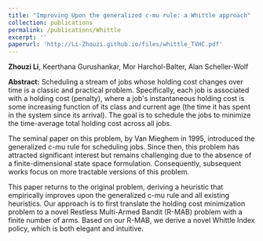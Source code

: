 ```yaml
---
title: "Improving Upon the generalized c-mu rule: a Whittle approach"
collection: publications
permalink: /publications/Whittle
excerpt: ''
paperurl: 'http://Li-Zhouzi.github.io/files/whittle_TVHC.pdf'
---
```

**Zhouzi Li**, Keerthana Gurushankar, Mor Harchol-Balter, Alan Scheller-Wolf

**Abstract:** Scheduling a stream of jobs whose holding cost changes over time is a classic and practical problem.  Specifically, each job is associated with a holding cost (penalty), where a job's instantaneous holding cost is some increasing function of its class and current age (the time it has spent in the system since its arrival). The goal is to schedule the jobs to minimize the time-average total holding cost across all jobs.

The seminal paper on this problem, by Van Mieghem in 1995, introduced the generalized c-mu rule for scheduling jobs.  Since then, this problem has attracted significant interest  but remains challenging due to the absence of a finite-dimensional state space formulation. Consequently, subsequent works focus on more tractable versions of this problem.

This paper returns to the original problem, deriving a heuristic that empirically improves upon the generalized c-mu rule and all existing heuristics. Our approach is to first translate the holding cost minimization problem to a novel Restless Multi-Armed Bandit (R-MAB) problem with a finite number of arms. Based on our R-MAB, we derive a novel Whittle Index policy, which is both elegant and intuitive. 